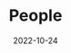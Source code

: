 ---
title: People
date: 2022-10-24
type: landing
translationKey: people

sections:
  - block: people
    content:
      title: Meet the Team
      filters:
        folders:
          - people
      user_groups:
        - Researchers
        - Postdocs
        - Engineers
        - Phd Students
        - Master Students
        - Undergraduate Students
        - Administration
        - Visitors
        - Alumni
    design:
      show_interests: false
      show_role: true
      show_social: true
---